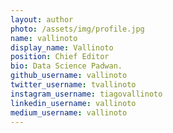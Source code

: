 ```yaml
---
layout: author
photo: /assets/img/profile.jpg
name: vallinoto
display_name: Vallinoto
position: Chief Editor
bio: Data Science Padwan.
github_username: vallinoto
twitter_username: tvallinoto
instagram_username: tiagovallinoto
linkedin_username: vallinoto
medium_username: vallinoto
---
```


